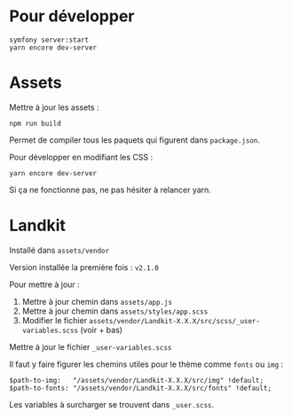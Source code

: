 

# Pour développer

    symfony server:start
    yarn encore dev-server



# Assets

Mettre à jour les assets :

    npm run build

Permet de compiler tous les paquets qui figurent dans `package.json`.

Pour développer en modifiant les CSS :

    yarn encore dev-server

Si ça ne fonctionne pas, ne pas hésiter à relancer yarn.



# Landkit

Installé dans `assets/vendor`

Version installée la première fois : `v2.1.0`

Pour mettre à jour :

1. Mettre à jour chemin dans `assets/app.js`
2. Mettre à jour chemin dans `assets/styles/app.scss`
3. Modifier le fichier `assets/vendor/Landkit-X.X.X/src/scss/_user-variables.scss` (voir + bas)

Mettre à jour le fichier `_user-variables.scss`

Il faut y faire figurer les chemins utiles pour le thème comme `fonts` ou `img` :

    $path-to-img:   "/assets/vendor/Landkit-X.X.X/src/img" !default;
    $path-to-fonts: "/assets/vendor/Landkit-X.X.X/src/fonts" !default;

Les variables à surcharger se trouvent dans `_user.scss`.